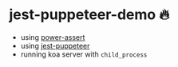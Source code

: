 # jest-puppeteer-demo :fire:

- using [power-assert](https://www.npmjs.com/package/power-assert)
- using [jest-puppeteer](https://github.com/smooth-code/jest-puppeteer)
- running koa server with `child_process` 